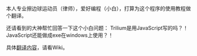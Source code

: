 本人专业擦边球运动员（律师），爱好编程（小白），打算为这个程序的使用教程做个翻译。

还请看到的大神帮忙回答一下这个小白问题： Trilium是用JavaScript写的吗？！JavaScript还能做成exe在windows上使用？！

具体[翻译内容](https://github.com/ffywhxf/trilium/wiki)，请看Wiki。

